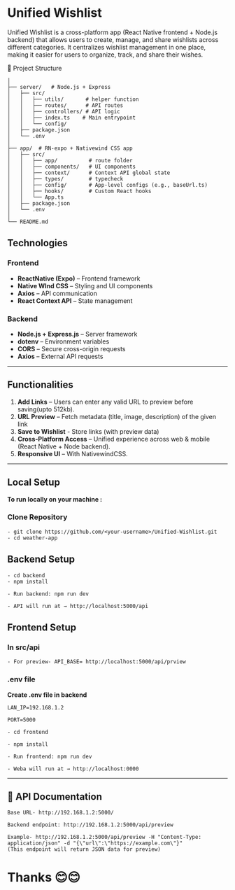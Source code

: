 # Unified Wishlist

Unified Wishlist is a cross-platform app (React Native frontend + Node.js backend) that allows users to create, manage, and share wishlists across different categories. It centralizes wishlist management in one place, making it easier for users to organize, track, and share their wishes.


📂 Project Structure

```/Unified-Wishlist
│
├── server/   # Node.js + Express
│   ├── src/
│   │   ├── utils/       # helper function
│   │   ├── routes/      # API routes
│   │   ├── controllers/ # API logic
│   │   ├── index.ts    # Main entrypoint
│   │   └── config/     
│   ├── package.json
│   └── .env
│
├── app/  # RN-expo + Nativewind CSS app
│   ├── src/
│   │   ├── app/          # route folder
│   │   ├── components/   # UI components
│   │   ├── context/      # Context API global state
│   │   ├── types/        # typecheck
│   │   ├── config/       # App-level configs (e.g., baseUrl.ts)
│   │   ├── hooks/        # Custom React hooks
│   │   └── App.ts
│   ├── package.json
│   └── .env
│
└── README.md

```
##  Technologies

### **Frontend**
- **ReactNative (Expo)** – Frontend framework  
- **Native WInd CSS** – Styling and UI components  
- **Axios** – API communication  
- **React Context API** – State management  

### **Backend**
- **Node.js + Express.js** – Server framework
- **dotenv** – Environment variables  
- **CORS** – Secure cross-origin requests  
- **Axios** – External API requests  
---

## Functionalities

1. **Add Links** – Users can enter any valid URL to preview before saving(upto 512kb).
2. **URL Preview** – Fetch metadata (title, image, description) of the given link
3. **Save to Wishlist** - Store links (with preview data)
4. **Cross-Platform Access** – Unified experience across web & mobile (React Native + Node backend).  
5. **Responsive UI** – With NativewindCSS.  
---

## Local Setup
**To run locally on your machine :**
### Clone Repository
```
- git clone https://github.com/<your-username>/Unified-Wishlist.git
- cd weather-app
```

## Backend Setup

```
- cd backend
- npm install
```

```
- Run backend: npm run dev

- API will run at → http://localhost:5000/api
```

## Frontend Setup
### In src/api
```
- For preview- API_BASE= http://localhost:5000/api/prview

```
### .env file
**Create .env file in backend**
```
LAN_IP=192.168.1.2

PORT=5000
```

```
- cd frontend

- npm install
```

```
- Run frontend: npm run dev

- Weba will run at → http://localhost:0000
```
---

## 📑 API Documentation

```
Base URL- http://192.168.1.2:5000/

Backend endpoint: http://192.168.1.2:5000/api/preview

Example- http://192.168.1.2:5000/api/preview -H "Content-Type: application/json" -d "{\"url\":\"https://example.com\"}"
(This endpoint will return JSON data for preview)
```

# Thanks 😊😊